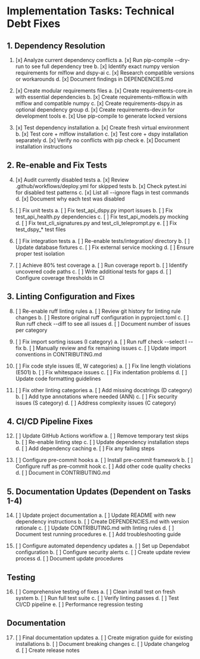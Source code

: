 # Implementation Tasks: Technical Debt Fixes

## 1. Dependency Resolution
1. [x] Analyze current dependency conflicts
   a. [x] Run pip-compile --dry-run to see full dependency tree
   b. [x] Identify exact numpy version requirements for mlflow and dspy-ai
   c. [x] Research compatible versions or workarounds
   d. [x] Document findings in DEPENDENCIES.md

2. [x] Create modular requirements files
   a. [x] Create requirements-core.in with essential dependencies
   b. [x] Create requirements-mlflow.in with mlflow and compatible numpy
   c. [x] Create requirements-dspy.in as optional dependency group
   d. [x] Create requirements-dev.in for development tools
   e. [x] Use pip-compile to generate locked versions

3. [x] Test dependency installation
   a. [x] Create fresh virtual environment
   b. [x] Test core + mlflow installation
   c. [x] Test core + dspy installation separately
   d. [x] Verify no conflicts with pip check
   e. [x] Document installation instructions

## 2. Re-enable and Fix Tests
4. [x] Audit currently disabled tests
   a. [x] Review .github/workflows/deploy.yml for skipped tests
   b. [x] Check pytest.ini for disabled test patterns
   c. [x] List all --ignore flags in test commands
   d. [x] Document why each test was disabled

5. [ ] Fix unit tests
   a. [ ] Fix test_api_dspy.py import issues
   b. [ ] Fix test_api_health.py dependencies
   c. [ ] Fix test_api_models.py mocking
   d. [ ] Fix test_cli_signatures.py and test_cli_teleprompt.py
   e. [ ] Fix test_dspy_* test files

6. [ ] Fix integration tests
   a. [ ] Re-enable tests/integration/ directory
   b. [ ] Update database fixtures
   c. [ ] Fix external service mocking
   d. [ ] Ensure proper test isolation

7. [ ] Achieve 80% test coverage
   a. [ ] Run coverage report
   b. [ ] Identify uncovered code paths
   c. [ ] Write additional tests for gaps
   d. [ ] Configure coverage thresholds in CI

## 3. Linting Configuration and Fixes
8. [ ] Re-enable ruff linting rules
   a. [ ] Review git history for linting rule changes
   b. [ ] Restore original ruff configuration in pyproject.toml
   c. [ ] Run ruff check --diff to see all issues
   d. [ ] Document number of issues per category

9. [ ] Fix import sorting issues (I category)
   a. [ ] Run ruff check --select I --fix
   b. [ ] Manually review and fix remaining issues
   c. [ ] Update import conventions in CONTRIBUTING.md

10. [ ] Fix code style issues (E, W categories)
    a. [ ] Fix line length violations (E501)
    b. [ ] Fix whitespace issues
    c. [ ] Fix indentation problems
    d. [ ] Update code formatting guidelines

11. [ ] Fix other linting categories
    a. [ ] Add missing docstrings (D category)
    b. [ ] Add type annotations where needed (ANN)
    c. [ ] Fix security issues (S category)
    d. [ ] Address complexity issues (C category)

## 4. CI/CD Pipeline Fixes
12. [ ] Update GitHub Actions workflow
    a. [ ] Remove temporary test skips
    b. [ ] Re-enable linting step
    c. [ ] Update dependency installation steps
    d. [ ] Add dependency caching
    e. [ ] Fix any failing steps

13. [ ] Configure pre-commit hooks
    a. [ ] Install pre-commit framework
    b. [ ] Configure ruff as pre-commit hook
    c. [ ] Add other code quality checks
    d. [ ] Document in CONTRIBUTING.md

## 5. Documentation Updates (Dependent on Tasks 1-4)
14. [ ] Update project documentation
    a. [ ] Update README with new dependency instructions
    b. [ ] Create DEPENDENCIES.md with version rationale
    c. [ ] Update CONTRIBUTING.md with linting rules
    d. [ ] Document test running procedures
    e. [ ] Add troubleshooting guide

15. [ ] Configure automated dependency updates
    a. [ ] Set up Dependabot configuration
    b. [ ] Configure security alerts
    c. [ ] Create update review process
    d. [ ] Document update procedures

## Testing
16. [ ] Comprehensive testing of fixes
    a. [ ] Clean install test on fresh system
    b. [ ] Run full test suite
    c. [ ] Verify linting passes
    d. [ ] Test CI/CD pipeline
    e. [ ] Performance regression testing

## Documentation
17. [ ] Final documentation updates
    a. [ ] Create migration guide for existing installations
    b. [ ] Document breaking changes
    c. [ ] Update changelog
    d. [ ] Create release notes